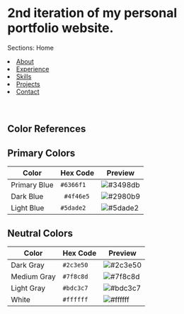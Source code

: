 <h1>2nd iteration of my personal portfolio website.</h1>


Sections: 
Home
<li><a href="#about">About</a></li>
                <li><a href="#experience">Experience</a></li>
                <li><a href="#skills">Skills</a></li>
                <li><a href="#projects">Projects</a></li>
                <li><a href="#contact">Contact</a></li>
<br><br>

<h2>Color References</h2>

## Primary Colors
| Color | Hex Code | Preview |
|-------|----------|---------|
| Primary Blue | `#6366f1` | ![#3498db](https://via.placeholder.com/15/3498db/3498db.png) |
| Dark Blue | ` #4f46e5` | ![#2980b9](https://via.placeholder.com/15/2980b9/2980b9.png) |
| Light Blue | `#5dade2` | ![#5dade2](https://via.placeholder.com/15/5dade2/5dade2.png) |

## Neutral Colors
| Color | Hex Code | Preview |
|-------|----------|---------|
| Dark Gray | `#2c3e50` | ![#2c3e50](https://via.placeholder.com/15/2c3e50/2c3e50.png) |
| Medium Gray | `#7f8c8d` | ![#7f8c8d](https://via.placeholder.com/15/7f8c8d/7f8c8d.png) |
| Light Gray | `#bdc3c7` | ![#bdc3c7](https://via.placeholder.com/15/bdc3c7/bdc3c7.png) |
| White | `#ffffff` | ![#ffffff](https://via.placeholder.com/15/ffffff/000000.png) |


